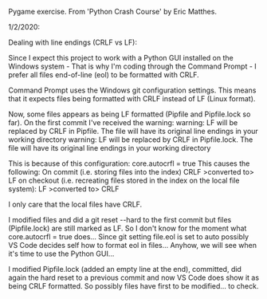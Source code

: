 Pygame exercise.
From 'Python Crash Course' by Eric Matthes.

1/2/2020:

Dealing with line endings (CRLF vs LF):

Since I expect this project to work with a Python GUI installed on the Windows system - That is why I'm coding through the Command Prompt - I prefer all files end-of-line (eol) to be formatted with CRLF.

Command Prompt uses the Windows git configuration settings. This means that it expects files being formatted with CRLF instead of LF (Linux format).

Now, some files appears as being LF formatted (Pipfile and Pipfile.lock so far).
On the first commit I've received the warning:
warning: LF will be replaced by CRLF in Pipfile.
The file will have its original line endings in your working directory
warning: LF will be replaced by CRLF in Pipfile.lock.
The file will have its original line endings in your working directory

This is because of this configuration:
    core.autocrfl = true
This causes the following:
On commit (i.e. storing files into the index) CRLF >converted to> LF
on checkout (i.e. recreating files stored in the index on the local file system): LF >converted to> CRLF

I only care that the local files have CRLF.

I modified files and did a git reset --hard to the first commit but files (Pipfile.lock) are still marked as LF. So I don't know for the moment what core.autocrfl = true does...
Since git setting file.eol is set to auto possibly VS Code decides self how to format eol in files...
Anyhow, we will see when it's time to use the Python GUI...

I modified Pipfile.lock (added an empty line at the end), committed, did again the hard reset to a previous commit and now VS Code does show it as being CRLF formatted.
So possibly files have first to be modified... to check.